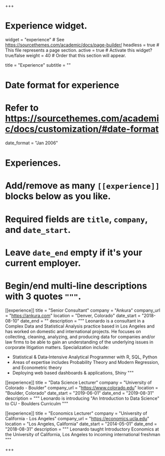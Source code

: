 +++
# Experience widget.
widget = "experience"  # See https://sourcethemes.com/academic/docs/page-builder/
headless = true  # This file represents a page section.
active = true  # Activate this widget? true/false
weight = 40  # Order that this section will appear.

title = "Experience"
subtitle = ""

# Date format for experience
#   Refer to https://sourcethemes.com/academic/docs/customization/#date-format
date_format = "Jan 2006"

# Experiences.
#   Add/remove as many `[[experience]]` blocks below as you like.
#   Required fields are `title`, `company`, and `date_start`.
#   Leave `date_end` empty if it's your current employer.
#   Begin/end multi-line descriptions with 3 quotes `"""`.
[[experience]]
  title = "Senior Consultant"
  company = "Ankura"
  company_url = "https://ankura.com"
  location = "Denver, Colorado"
  date_start = "2018-08-10"
  date_end = ""
  description = """
Leonardo is a consultant in a Complex Data and Statistical Analysis practice based in Los Angeles and has worked on domestic and international projects. He focuses on collecting, cleaning, analyzing, and producing data for companies and/or law firms to be able to gain an understanding of the underlying issues in corporate litigation matters. 
  Specialization include:
  
  * Statistical & Data‐Intensive Analytical Programmer with R, SQL, Python
  * Areas of expertise includes Probability Theory and Modern Regression, and Econometric theory
  * Deploying web based dashboards & applications, Shiny 
  """


[[experience]]
  title = "Data Science Lecturer"
  company = "University of Colorado - Boulder"
  company_url = "https://www.colorado.edu"
  location = "Boulder, Colorado"
  date_start = "2019-06-01"
  date_end = "2019-08-31"
  description = """
  Leonardo is introducing "An Introduction to Data Science" to CU - Boulders Curriculm
  """



[[experience]]
  title = "Economics Lecturer"
  company = "University of California - Los Angeles"
  company_url = "https://economics.ucla.edu"
  location = "Los Angeles, California"
  date_start = "2014-05-01"
  date_end = "2018-08-31"
  description = """
  Leonardo taught Introductory Economics at the University of California, Los Angeles to incoming international freshman
  """

+++

